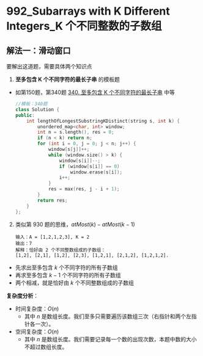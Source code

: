 # 992_Subarrays with K Different Integers_K 个不同整数的子数组

## 解法一：滑动窗口

要解出这道题，需要具体两个知识点
1. **至多包含 K 个不同字符的最长子串** 的模板题

- 如第150题，第340题
[340. 至多包含 K 个不同字符的最长子串](https://leetcode-cn.com/problems/longest-substring-with-at-most-k-distinct-characters/) 中等

    ```cpp
    //模板：340题
    class Solution {
    public:
        int lengthOfLongestSubstringKDistinct(string s, int k) {
            unordered_map<char, int> window;
            int n = s.length(), res = 0;
            if (n < k) return n;
            for (int i = 0, j = 0; j < n; j++) {
                window[s[j]]++;
                while (window.size() > k) {
                    window[s[i]]--;
                    if (window[s[i]] == 0)
                        window.erase(s[i]);
                    i++;
                }
                res = max(res, j - i + 1);
            }
            return res;
        }
    };
    ```
2. 类似第 930 题的思维，$atMost(k) - atMost(k-1)$
    ```
    输入：A = [1,2,1,2,3], K = 2
    输出：7
    解释：恰好由 2 个不同整数组成的子数组：
    [1,2], [2,1], [1,2], [2,3], [1,2,1], [2,1,2], [1,2,1,2].
    ```
- 先求出至多包含 $k$ 个不同字符的所有子数组
- 再求至多包含 $k-1$ 个不同字符的所有子数组
- 两个相减，就是恰好由 $k$ 个不同整数组成的子数组

**复杂度分析**：
- 时间复杂度：$O(n)$
  - 其中 $n$ 是数组长度。我们至多只需要遍历该数组三次（右指针和两个左指针各一次）。
- 空间复杂度：$O(n)$
  - 其中 $n$ 是数组长度。我们需要记录每一个数的出现次数，本题中数的大小不超过数组长度。
